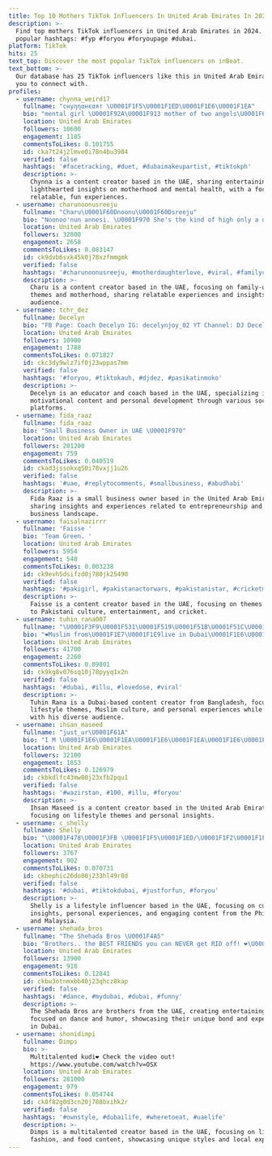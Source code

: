 ```yaml
---
title: Top 10 Mothers TikTok Influencers In United Arab Emirates In 2024
description: >-
  Find top mothers TikTok influencers in United Arab Emirates in 2024. Most
  popular hashtags: #fyp #foryou #foryoupage #dubai.
platform: TikTok
hits: 25
text_top: Discover the most popular TikTok influencers on inBeat.
text_bottom: >-
  Our database has 25 TikTok influencers like this in United Arab Emirates for
  you to connect with.
profiles:
  - username: chynna_weird17
    fullname: "cнуηηαнєαят \U0001F1F5\U0001F1ED\U0001F1E6\U0001F1EA"
    bio: "mental girl \U0001F92A\U0001F913 mother of two angels\U0001F607 I'm here for fun only..."
    location: United Arab Emirates
    followers: 10600
    engagement: 1185
    commentsToLikes: 0.101755
    id: cka7t24j2lmve0i78n4bu3984
    verified: false
    hashtags: '#facetracking, #duet, #dubaimakeupartist, #tiktokph'
    description: >-
      Chynna is a content creator based in the UAE, sharing entertaining and
      lighthearted insights on motherhood and mental health, with a focus on
      relatable, fun experiences.
  - username: charunoonusreeju
    fullname: "Charu\U0001F60Dnoonu\U0001F60Dsreeju"
    bio: "Noonoo'nun annesi. \U0001F970 She's the kind of high only a deep soul can get stoned to"
    location: United Arab Emirates
    followers: 32800
    engagement: 2658
    commentsToLikes: 0.083147
    id: ck9dvb6sxk45k0j78xzfmmgmk
    verified: false
    hashtags: '#charunoonusreeju, #motherdaughterlove, #viral, #familychallenge'
    description: >-
      Charu is a content creator based in the UAE, focusing on family-oriented
      themes and motherhood, sharing relatable experiences and insights with her
      audience.
  - username: tchr_dez
    fullname: Decelyn
    bio: "FB Page: Coach Decelyn IG: decelynjoy_02 YT Channel: DJ Decelyn Joy \U0001F447\U0001F447"
    location: United Arab Emirates
    followers: 10900
    engagement: 1788
    commentsToLikes: 0.071827
    id: ckc3dy9wlz7if0j23wppas7mm
    verified: false
    hashtags: '#foryou, #tiktokauh, #djdez, #pasikatinmoko'
    description: >-
      Decelyn is an educator and coach based in the UAE, specializing in
      motivational content and personal development through various social media
      platforms.
  - username: fida_raaz
    fullname: fida_raaz
    bio: "Small Business Owner in UAE \U0001F970"
    location: United Arab Emirates
    followers: 201200
    engagement: 759
    commentsToLikes: 0.040519
    id: ckad3jssokxq50i78vxjj1u26
    verified: false
    hashtags: '#uae, #replytocomments, #smallbusiness, #abudhabi'
    description: >-
      Fida Raaz is a small business owner based in the United Arab Emirates,
      sharing insights and experiences related to entrepreneurship and the local
      business landscape.
  - username: faisalnazirrr
    fullname: 'Faisse '
    bio: 'Team Green. '
    location: United Arab Emirates
    followers: 5954
    engagement: 540
    commentsToLikes: 0.003238
    id: ck9evh5dsifzd0j780jk25490
    verified: false
    hashtags: '#pakigirl, #pakistanactorwars, #pakistanistar, #cricketmerijaan'
    description: >-
      Faisse is a content creator based in the UAE, focusing on themes related
      to Pakistani culture, entertainment, and cricket.
  - username: tuhin_rana007
    fullname: "\U0001F3F9\U0001F531\U0001F519\U0001F51B\U0001F51C\U0001F531\U0001F3F9"
    bio: "❤Muslim from\U0001F1E7\U0001F1E9live in Dubai\U0001F1E6\U0001F1EAsylhety fua dream\U0001F1E8\U0001F1E6Wish me\U0001F382on21may\U0001F382"
    location: United Arab Emirates
    followers: 41700
    engagement: 2260
    commentsToLikes: 0.09801
    id: ck9kg8v076sq10j78pyyq1x2n
    verified: false
    hashtags: '#dubai, #illu, #lovedose, #viral'
    description: >-
      Tuhin Rana is a Dubai-based content creator from Bangladesh, focusing on
      lifestyle themes, Muslim culture, and personal experiences while engaging
      with his diverse audience.
  - username: ihsan_maseed
    fullname: "just_ur\U0001F61A"
    bio: "I M \U0001F1E6\U0001F1EA\U0001F1E6\U0001F1EA\U0001F1E6\U0001F1EA\U0001F1E6\U0001F1EA\U0001F1E6\U0001F1EA\U0001F1E6\U0001F1EA\U0001F1E6\U0001F1EA waiting"
    location: United Arab Emirates
    followers: 32100
    engagement: 1853
    commentsToLikes: 0.126979
    id: ckbkdlfc43mw80j23xfb2pqu1
    verified: false
    hashtags: '#wazirstan, #100, #illu, #foryou'
    description: >-
      Ihsan Maseed is a content creator based in the United Arab Emirates,
      focusing on lifestyle themes and personal insights.
  - username: c_shelly
    fullname: Shelly
    bio: "\U0001F478\U0001F3FB \U0001F1F5\U0001F1ED/\U0001F1F2\U0001F1FE \U0001F4CD\U0001F1E6\U0001F1EA “ hi \U0001F44B\U0001F3FC ! thanks for the ❤️ heart & \U0001F446\U0001F3FCfollow”"
    location: United Arab Emirates
    followers: 3767
    engagement: 902
    commentsToLikes: 0.070731
    id: ckbephic26do80j233hl49r8d
    verified: false
    hashtags: '#dubai, #tiktokdubai, #justforfun, #foryou'
    description: >-
      Shelly is a lifestyle influencer based in the UAE, focusing on cultural
      insights, personal experiences, and engaging content from the Philippines
      and Malaysia.
  - username: shehada_bros
    fullname: "The Shehada Bros \U0001F4A5"
    bio: "Brothers.. the BEST FRIENDS you can NEVER get RID off! ❤️\U0001F61C"
    location: United Arab Emirates
    followers: 13900
    engagement: 918
    commentsToLikes: 0.12841
    id: ckbw3otnmxbb40j23qhcz8kap
    verified: false
    hashtags: '#dance, #mydubai, #dubai, #funny'
    description: >-
      The Shehada Bros are brothers from the UAE, creating entertaining content
      focused on dance and humor, showcasing their unique bond and experiences
      in Dubai.
  - username: shonidimpi
    fullname: Dimps
    bio: >-
      Multitalented kudi❤️ Check the video out!
      https://www.youtube.com/watch?v=OSX
    location: United Arab Emirates
    followers: 281000
    engagement: 979
    commentsToLikes: 0.054744
    id: ck8f82g0d3cn20j788bxihk2r
    verified: false
    hashtags: '#ownstyle, #dubailife, #wheretoeat, #uaelife'
    description: >-
      Dimps is a multitalented creator based in the UAE, focusing on lifestyle,
      fashion, and food content, showcasing unique styles and local experiences.
---
```


